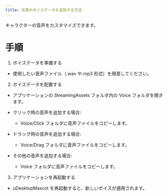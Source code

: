 ```yaml
---
title: 任意のボイスデータを追加する方法
---
```


キャラクターの音声をカスタマイズできます。

# 手順

1. ボイスデータを準備する

- 使用したい音声ファイル（.wav や.mp3 形式）を用意してください。

2. ボイスデータを配置する

- アプリケーションの StreamingAssets フォルダ内の Voice フォルダを開きます。

- クリック時の音声を追加する場合:

  - Voice/Click フォルダに音声ファイルをコピーします。

- ドラッグ時の音声を追加する場合:

  - Voice/Drag フォルダに音声ファイルをコピーします。

- その他の音声を追加する場合:

  - Voice フォルダに音声ファイルをコピーします。

3. アプリケーションを再起動する

- uDesktopMascot を再起動すると、新しいボイスが適用されます。
